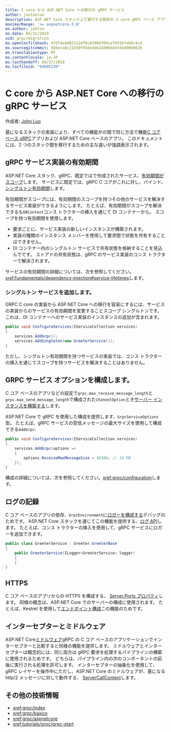 ```yaml
---
title: C core から ASP.NET Core への移行の gRPC サービス
author: juntaoluo
description: ASP.NET Core スタック上で実行する既存の C core gRPC ベース アプリを移動する方法について説明します。
monikerRange: '>= aspnetcore-3.0'
ms.author: johluo
ms.date: 03/31/2019
uid: grpc/migration
ms.openlocfilehash: 47d74edd821124f0c8390d704ca7931b7eb6c4cd
ms.sourcegitcommit: 5b0eca8c21550f95de3bb21096bd4fd4d9098026
ms.translationtype: MT
ms.contentlocale: ja-JP
ms.lasthandoff: 04/27/2019
ms.locfileid: "64895239"
---
```

# <a name="migrating-grpc-services-from-c-core-to-aspnet-core"></a>C core から ASP.NET Core への移行の gRPC サービス

作成者: [John Luo](https://github.com/juntaoluo)

基になるスタックの実装により、すべての機能がの間で同じ方法で機能[C コア ベース gRPC](https://grpc.io/blog/grpc-stacks)アプリおよび ASP.NET Core ベースのアプリ。 このドキュメントには、2 つのスタック間を移行するための主な違いが強調表示されます。

## <a name="grpc-service-implementation-lifetime"></a>gRPC サービス実装の有効期間

ASP.NET Core スタック、gRPC、既定ではで作成されたサービス、[有効期間がスコープ](xref:fundamentals/dependency-injection#service-lifetimes)します。 サービスに既定では、gRPC C コアがこれに対し、バインド、[シングルトン有効期間](xref:fundamentals/dependency-injection#service-lifetimes)します。

有効期間がスコープには、有効期間のスコープを持つその他のサービスを解決するサービス実装ができるようにします。 たとえば、有効期間がスコープを解決できるも`DBContext`コンス トラクターの挿入を通じて DI コンテナーから。 スコープを持つ有効期間を使用します。

* 要求ごとに、サービス実装の新しいインスタンスが構築されます。
* 実装の種類のインスタンス メンバーを使用して要求間で状態を共有することはできません。
* DI コンテナー内のシングルトン サービスで共有状態を格納することを見込んでです。 ストアドの共有状態は、gRPC のサービス実装のコンス トラクターで解決されます。

サービスの有効期間の詳細については、次を参照してください。<xref:fundamentals/dependency-injection#service-lifetimes>します。

### <a name="add-a-singleton-service"></a>シングルトン サービスを追加します。

GRPC C core の実装から ASP.NET Core への移行を容易にするには、サービスの実装からのサービスの有効期間を変更することスコープ シングルトンです。 これは、DI コンテナーへのサービス実装のインスタンスの追加が含まれます。

```csharp
public void ConfigureServices(IServiceCollection services)
{
    services.AddGrpc();
    services.AddSingleton(new GreeterService());
}
```

ただし、シングルトン有効期間を持つサービスの実装では、コンス トラクターの挿入を通じてスコープを持つサービスを解決することはありません。

## <a name="configure-grpc-services-options"></a>GRPC サービス オプションを構成します。

C コア ベースのアプリなどの設定で`grpc.max_receive_message_length`と`grpc.max_send_message_length`で構成された`ChannelOption`とき[サーバー インスタンスを構築する](https://grpc.io/grpc/csharp/api/Grpc.Core.Server.html#Grpc_Core_Server__ctor_System_Collections_Generic_IEnumerable_Grpc_Core_ChannelOption__)します。

ASP.NET Core で gRPC を使用した構成を提供します、`GrpcServiceOptions`型。 たとえば、gRPC サービスの受信メッセージの最大サイズを使用して構成できる`AddGrpc`:

```csharp
public void ConfigureServices(IServiceCollection services)
{
    services.AddGrpc(options =>
    {
        options.ReceiveMaxMessageSize = 16384; // 16 MB
    });
}
```

構成の詳細については、次を参照してください。<xref:grpc/configuration>します。

## <a name="logging"></a>ログの記録

C コア ベースのアプリの依存、`GrpcEnvironment`に[ロガーを構成する](https://grpc.io/grpc/csharp/api/Grpc.Core.GrpcEnvironment.html?q=size#Grpc_Core_GrpcEnvironment_SetLogger_Grpc_Core_Logging_ILogger_)デバッグのためです。 ASP.NET Core スタックを通じてこの機能を提供する、[ログ API](xref:fundamentals/logging/index)します。 たとえば、コンス トラクターの挿入を使用して、gRPC サービスにロガーを追加できます。

```csharp
public class GreeterService : Greeter.GreeterBase
{
    public GreeterService(ILogger<GreeterService> logger)
    {
    }
}
```

## <a name="https"></a>HTTPS

C コア ベースのアプリからの HTTPS を構成する、 [Server.Ports プロパティ](https://grpc.io/grpc/csharp/api/Grpc.Core.Server.html#Grpc_Core_Server_Ports)します。 同様の概念は、ASP.NET Core でのサーバーの構成に使用されます。 たとえば、Kestrel を使用して[エンドポイント構成](xref:fundamentals/servers/kestrel#endpoint-configuration)この機能のためです。

## <a name="interceptors-and-middleware"></a>インターセプターとミドルウェア

ASP.NET Core[ミドルウェア](xref:fundamentals/middleware/index)gRPC の C コア ベースのアプリケーションでインターセプターと比較すると同様の機能を提供します。 ミドルウェアとインターセプターは概念的には、同じ両方は gRPC 要求を処理するパイプラインの構築に使用されるためです。 どちらは、パイプライン内の次のコンポーネントの前後に実行される処理を許可します。 インターセプターの抽象化を使用して、gRPC レイヤーを操作中にただし、ASP.NET Core のミドルウェアが、基になる http/2 メッセージに対して動作する、 [ServerCallContext](https://grpc.io/grpc/csharp/api/Grpc.Core.ServerCallContext.html)します。

## <a name="additional-resources"></a>その他の技術情報

* <xref:grpc/index>
* <xref:grpc/basics>
* <xref:grpc/aspnetcore>
* <xref:tutorials/grpc/grpc-start>
